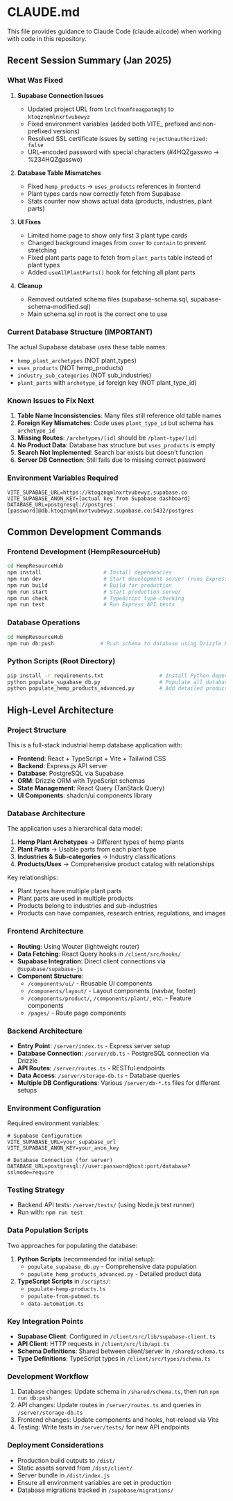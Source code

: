 # CLAUDE.md

This file provides guidance to Claude Code (claude.ai/code) when working with code in this repository.

## Recent Session Summary (Jan 2025)

### What Was Fixed
1. **Supabase Connection Issues**
   - Updated project URL from `lnclfnomfnoaqpatmqhj` to `ktoqznqmlnxrtvubewyz`
   - Fixed environment variables (added both VITE_ prefixed and non-prefixed versions)
   - Resolved SSL certificate issues by setting `rejectUnauthorized: false`
   - URL-encoded password with special characters (#4HQZgasswo → %234HQZgasswo)

2. **Database Table Mismatches**
   - Fixed `hemp_products` → `uses_products` references in frontend
   - Plant types cards now correctly fetch from Supabase
   - Stats counter now shows actual data (products, industries, plant parts)

3. **UI Fixes**
   - Limited home page to show only first 3 plant type cards
   - Changed background images from `cover` to `contain` to prevent stretching
   - Fixed plant parts page to fetch from `plant_parts` table instead of plant types
   - Added `useAllPlantParts()` hook for fetching all plant parts

4. **Cleanup**
   - Removed outdated schema files (supabase-schema.sql, supabase-schema-modified.sql)
   - Main schema.sql in root is the correct one to use

### Current Database Structure (IMPORTANT)
The actual Supabase database uses these table names:
- `hemp_plant_archetypes` (NOT plant_types)
- `uses_products` (NOT hemp_products)
- `industry_sub_categories` (NOT sub_industries)
- `plant_parts` with `archetype_id` foreign key (NOT plant_type_id)

### Known Issues to Fix Next
1. **Table Name Inconsistencies**: Many files still reference old table names
2. **Foreign Key Mismatches**: Code uses `plant_type_id` but schema has `archetype_id`
3. **Missing Routes**: `/archetypes/[id]` should be `/plant-type/[id]`
4. **No Product Data**: Database has structure but `uses_products` is empty
5. **Search Not Implemented**: Search bar exists but doesn't function
6. **Server DB Connection**: Still fails due to missing correct password

### Environment Variables Required
```
VITE_SUPABASE_URL=https://ktoqznqmlnxrtvubewyz.supabase.co
VITE_SUPABASE_ANON_KEY=[actual key from Supabase dashboard]
DATABASE_URL=postgresql://postgres:[password]@db.ktoqznqmlnxrtvubewyz.supabase.co:5432/postgres
```

## Common Development Commands

### Frontend Development (HempResourceHub)
```bash
cd HempResourceHub
npm install                    # Install dependencies
npm run dev                    # Start development server (runs Express + Vite)
npm run build                  # Build for production
npm run start                  # Start production server
npm run check                  # TypeScript type checking
npm run test                   # Run Express API tests
```

### Database Operations
```bash
cd HempResourceHub
npm run db:push               # Push schema to database using Drizzle Kit
```

### Python Scripts (Root Directory)
```bash
pip install -r requirements.txt                  # Install Python dependencies
python populate_supabase_db.py                   # Populate all database tables
python populate_hemp_products_advanced.py        # Add detailed product data
```

## High-Level Architecture

### Project Structure
This is a full-stack industrial hemp database application with:
- **Frontend**: React + TypeScript + Vite + Tailwind CSS
- **Backend**: Express.js API server
- **Database**: PostgreSQL via Supabase
- **ORM**: Drizzle ORM with TypeScript schemas
- **State Management**: React Query (TanStack Query)
- **UI Components**: shadcn/ui components library

### Database Architecture
The application uses a hierarchical data model:
1. **Hemp Plant Archetypes** → Different types of hemp plants
2. **Plant Parts** → Usable parts from each plant type
3. **Industries & Sub-categories** → Industry classifications
4. **Products/Uses** → Comprehensive product catalog with relationships

Key relationships:
- Plant types have multiple plant parts
- Plant parts are used in multiple products
- Products belong to industries and sub-industries
- Products can have companies, research entries, regulations, and images

### Frontend Architecture
- **Routing**: Using Wouter (lightweight router)
- **Data Fetching**: React Query hooks in `/client/src/hooks/`
- **Supabase Integration**: Direct client connections via `@supabase/supabase-js`
- **Component Structure**: 
  - `/components/ui/` - Reusable UI components
  - `/components/layout/` - Layout components (navbar, footer)
  - `/components/product/`, `/components/plant/`, etc. - Feature components
  - `/pages/` - Route page components

### Backend Architecture
- **Entry Point**: `/server/index.ts` - Express server setup
- **Database Connection**: `/server/db.ts` - PostgreSQL connection via Drizzle
- **API Routes**: `/server/routes.ts` - RESTful endpoints
- **Data Access**: `/server/storage-db.ts` - Database queries
- **Multiple DB Configurations**: Various `/server/db-*.ts` files for different setups

### Environment Configuration
Required environment variables:
```
# Supabase Configuration
VITE_SUPABASE_URL=your_supabase_url
VITE_SUPABASE_ANON_KEY=your_anon_key

# Database Connection (for server)
DATABASE_URL=postgresql://user:password@host:port/database?sslmode=require
```

### Testing Strategy
- Backend API tests: `/server/tests/` (using Node.js test runner)
- Run with: `npm run test`

### Data Population Scripts
Two approaches for populating the database:
1. **Python Scripts** (recommended for initial setup):
   - `populate_supabase_db.py` - Comprehensive data population
   - `populate_hemp_products_advanced.py` - Detailed product data
2. **TypeScript Scripts** in `/scripts/`:
   - `populate-hemp-products.ts`
   - `populate-from-pubmed.ts`
   - `data-automation.ts`

### Key Integration Points
- **Supabase Client**: Configured in `/client/src/lib/supabase-client.ts`
- **API Client**: HTTP requests in `/client/src/lib/api.ts`
- **Schema Definitions**: Shared between client/server in `/shared/schema.ts`
- **Type Definitions**: TypeScript types in `/client/src/types/schema.ts`

### Development Workflow
1. Database changes: Update schema in `/shared/schema.ts`, then run `npm run db:push`
2. API changes: Update routes in `/server/routes.ts` and queries in `/server/storage-db.ts`
3. Frontend changes: Update components and hooks, hot-reload via Vite
4. Testing: Write tests in `/server/tests/` for new API endpoints

### Deployment Considerations
- Production build outputs to `/dist/`
- Static assets served from `/dist/client/`
- Server bundle in `/dist/index.js`
- Ensure all environment variables are set in production
- Database migrations tracked in `/supabase/migrations/`